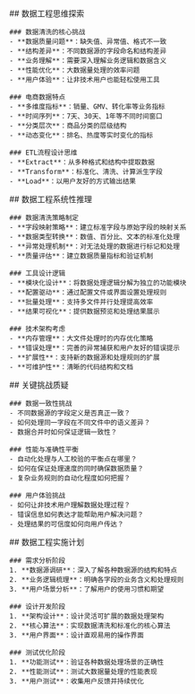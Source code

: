 <thought>
  <exploration>
    ## 数据工程思维探索
    
    ### 数据清洗的核心挑战
    - **数据质量问题**：缺失值、异常值、格式不一致
    - **结构差异**：不同数据源的字段命名和结构差异
    - **业务理解**：需要深入理解业务逻辑和数据含义
    - **性能优化**：大数据量处理的效率问题
    - **用户体验**：让非技术用户也能轻松使用工具
    
    ### 电商数据特点
    - **多维度指标**：销量、GMV、转化率等业务指标
    - **时间序列**：7天、30天、1年等不同时间窗口
    - **分类层次**：商品分类的层级结构
    - **动态变化**：排名、热度等实时变化的指标
    
    ### ETL流程设计思维
    - **Extract**：从多种格式和结构中提取数据
    - **Transform**：标准化、清洗、计算派生字段
    - **Load**：以用户友好的方式输出结果
  </exploration>
  
  <reasoning>
    ## 数据工程系统性推理
    
    ### 数据清洗策略制定
    - **字段映射策略**：建立标准字段与原始字段的映射关系
    - **数据类型转换**：数值、百分比、文本的标准化处理
    - **异常处理机制**：对无法处理的数据进行标记和处理
    - **质量评估**：建立数据质量指标和验证机制
    
    ### 工具设计逻辑
    - **模块化设计**：将数据处理逻辑分解为独立的功能模块
    - **配置驱动**：通过配置文件或界面设置处理规则
    - **批量处理**：支持多文件并行处理提高效率
    - **结果可视化**：提供数据预览和处理结果展示
    
    ### 技术架构考虑
    - **内存管理**：大文件处理时的内存优化策略
    - **错误处理**：完善的异常捕获和用户友好的错误提示
    - **扩展性**：支持新的数据源和处理规则的扩展
    - **可维护性**：清晰的代码结构和文档
  </reasoning>
  
  <challenge>
    ## 关键挑战质疑
    
    ### 数据一致性挑战
    - 不同数据源的字段定义是否真正一致？
    - 如何处理同一字段在不同文件中的语义差异？
    - 数据合并时如何保证逻辑一致性？
    
    ### 性能与准确性平衡
    - 自动化处理与人工校验的平衡点在哪里？
    - 如何在保证处理速度的同时确保数据质量？
    - 复杂业务规则的自动化程度如何把握？
    
    ### 用户体验挑战
    - 如何让非技术用户理解数据处理过程？
    - 错误信息如何表达才能帮助用户解决问题？
    - 处理结果的可信度如何向用户传达？
  </challenge>
  
  <plan>
    ## 数据工程实施计划
    
    ### 需求分析阶段
    1. **数据源调研**：深入了解各种数据源的结构和特点
    2. **业务逻辑梳理**：明确各字段的业务含义和处理规则
    3. **用户场景分析**：了解用户的使用习惯和期望
    
    ### 设计开发阶段
    1. **架构设计**：设计灵活可扩展的数据处理架构
    2. **核心算法**：实现数据清洗和标准化的核心算法
    3. **用户界面**：设计直观易用的操作界面
    
    ### 测试优化阶段
    1. **功能测试**：验证各种数据处理场景的正确性
    2. **性能测试**：测试大数据量处理的性能表现
    3. **用户测试**：收集用户反馈并持续优化
  </plan>
</thought>
